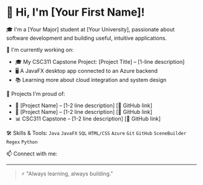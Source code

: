 # 👋 Hi, I'm [Your First Name]!

🎓 I'm a [Your Major] student at [Your University], passionate about software development and building useful, intuitive applications.

🔧 I'm currently working on:
- 🎓 My CSC311 Capstone Project: [Project Title] – [1-line description]
- 🖥️ A JavaFX desktop app connected to an Azure backend
- 📚 Learning more about cloud integration and system design

📌 Projects I'm proud of:
- 🚀 [Project Name] – [1-2 line description] [🔗 GitHub link]
- 🧠 [Project Name] – [1-2 line description] [🔗 GitHub link]
- 📊 CSC311 Capstone – [1-2 line description] [🔗 GitHub link]

🛠️ Skills & Tools:
`Java` `JavaFX` `SQL` `HTML/CSS` `Azure` `Git` `GitHub` `SceneBuilder` `Regex` `Python`

📫 Connect with me:


---

> ⚡ "Always learning, always building."
